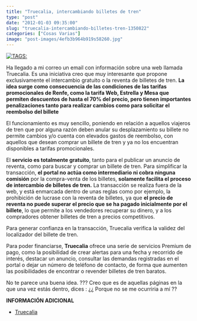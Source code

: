 ```yaml
---
title: "Truecalia, intercambiando billetes de tren"
type: "post"
date: "2012-01-03 09:35:00"
slug: "truecalia-intercambiando-billetes-tren-1350822"
categories: ["Cosas Varias"]
image: "post-images/4efb3b964b919s58260.jpg"
---
```


 [![ TAGS:](post-images/4efb3b964b919s58260.jpg)](post-images/4efb3b964b919s58260.jpg)

 Ha llegado a mi correo un email con información sobre una web llamada Truecalia. Es una iniciativa creo que muy interesante que propone exclusivamente el intercambio gratuito o la reventa de billetes de tren. **La idea surge como consecuencia de las condiciones de las tarifas promocionales de Renfe, como la tarifa Web, Estrella y Mesa que permiten descuentos de hasta el 70% del precio, pero tienen importantes penalizaciones tanto para realizar cambios como para solicitar el reembolso del billete**

 El funcionamiento es muy sencillo, poniendo en relación a aquellos viajeros de tren que por alguna razón deben anular su desplazamiento su billete no permite cambios y/o cuenta con elevados gastos de reembolso, con aquellos que desean comprar un billete de tren y ya no los encuentran disponibles a tarifas promocionales.

 El **servicio es totalmente gratuito**, tanto para el publicar un anuncio de reventa, como para buscar y comprar un billete de tren. Para simplificar la transacción, **el portal no actúa como intermediario ni cobra ninguna comisión** por la compra-venta de los billetes, **solamente facilita el proceso de intercambio de billetes de tren.** La transacción se realiza fuera de la web, y está enmarcada dentro de unas reglas como por ejemplo, la prohibición de lucrase con la reventa de billetes, ya que **el precio de reventa no puede superar el precio que se ha pagado inicialmente por el billete**, lo que permite a los vendedores recuperar su dinero, y a los compradores obtener billetes de tren a precios competitivos.

 Para generar confianza en la transacción, Truecalia verifica la validez del localizador del billete de tren.

 Para poder financiarse, **Truecalia** ofrece una serie de servicios Premium de pago, como la posibilidad de crear alertas para una fecha y recorrido de interés, destacar un anuncio, consultar las demandas registradas en el portal o dejar un número de teléfono de contacto, de forma que aumenten las posibilidades de encontrar o revender billetes de tren baratos.

 No te parece una buena idea. ??? Creo que es de aquellas páginas en la que una vez estás dentro, dices : ¿¿ Porque no se me ocurriria a mí ??

 **INFORMACIÓN ADICIONAL**

- [Truecalia](http://www.truecalia.com)